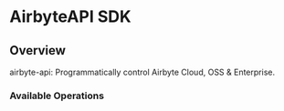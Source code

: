 # AirbyteAPI SDK


## Overview

airbyte-api: Programmatically control Airbyte Cloud, OSS & Enterprise.

### Available Operations

